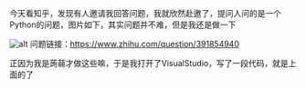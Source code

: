 今天看知乎，发现有人邀请我回答问题，我就欣然赴邀了，提问人问的是一个Python的问题，图片如下，其实问题并不难，但是我还是做一下

![alt]("https://pic3.zhimg.com/v2-46b1bc358d12df975141699b9bf97dd2_b.jpg")
问题链接：<https://www.zhihu.com/question/391854940>

正因为我是蒟蒻才做这些嘛，于是我打开了VisualStudio，写了一段代码，就是上面的了